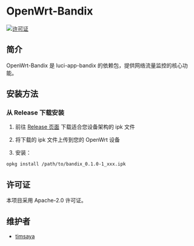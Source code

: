 # OpenWrt-Bandix

[![许可证](https://img.shields.io/badge/许可证-Apache--2.0-blue.svg)](LICENSE)

## 简介

OpenWrt-Bandix 是 luci-app-bandix 的依赖包，提供网络流量监控的核心功能。

## 安装方法

### 从 Release 下载安装

1. 前往 [Release 页面](https://github.com/timsaya/openwrt-bandix/releases) 下载适合您设备架构的 ipk 文件

2. 将下载的 ipk 文件上传到您的 OpenWrt 设备

3. 安装：

```bash
opkg install /path/to/bandix_0.1.0-1_xxx.ipk
```

## 许可证

本项目采用 Apache-2.0 许可证。

## 维护者

- [timsaya](https://github.com/timsaya) 